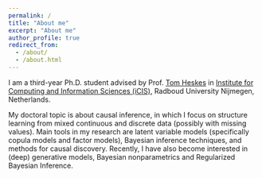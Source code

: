 ```yaml
---
permalink: /
title: "About me"
excerpt: "About me"
author_profile: true
redirect_from: 
  - /about/
  - /about.html
---
```


I am a third-year Ph.D. student advised by Prof. [Tom Heskes](https://www.cs.ru.nl/~tomh/) in [Institute for Computing and Information Sciences (iCIS)](https://www.ru.nl/icis/), Radboud University Nijmegen, Netherlands. 

My doctoral topic is about causal inference, in which I focus on structure learning from mixed continuous and discrete data (possibly with missing values). Main tools in my research are latent variable models (specifically copula models and factor models), Bayesian inference techniques, and methods for causal discovery. Recently, I have also become interested in (deep) generative models, Bayesian nonparametrics and Regularized Bayesian Inference.
